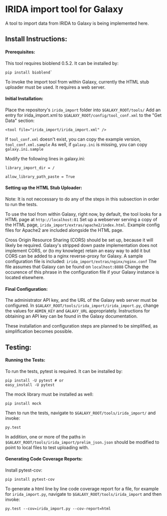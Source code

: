 IRIDA import tool for Galaxy
============================

A tool to import data from IRIDA to Galaxy is being implemented here.

Install Instructions:
---------------------


#### Prerequisites:

This tool requires bioblend 0.5.2. It can be installed by:

```
pip install bioblend`
```

To invoke the import tool from within Galaxy, currently the HTML stub uploader must be used. It requires a web server.


#### Initial Installation:

Place the repository's `irida_import` folder into `$GALAXY_ROOT/tools/`
Add an entry for irida_import.xml to `$GALAXY_ROOT/config/tool_conf.xml` to the "Get Data" section:

```
<tool file="irida_import/irida_import.xml" />
```

If `tool_conf.xml` doesn't exist, you can copy the example version, `tool_conf.xml.sample`
As well, if `galaxy.ini` is missing, you can copy `galaxy.ini.sample`

Modify the following lines in galaxy.ini:

```
library_import_dir = /
```

```
allow_library_path_paste = True
```


#### Setting up the HTML Stub Uploader:

Note: It is not neccessary to do any of the steps in this subsection in order to run the tests.

To use the tool from within Galaxy, right now, by default, the tool looks for a HTML page at `http://localhost:81`
Set up a webserver serving a copy of the HTML page, `irida_import/extras/apache2/index.html`. Example config files for Apache2 are included alongside the HTML page.

Cross Origin Resource Sharing (CORS) should be set up, because it will likely be required. Galaxy's stripped down paste implementation does not implement CORS, or (to my knowlege) retain an easy way to add it but CORS can be added to a nginx reverse-proxy for Galaxy. A sample configuration file is included: `irida_import/extras/nginx/nginx.conf`
The file assumes that Galaxy can be found on `localhost:8888` Change the occurence of this phrase in the configuration file if your Galaxy instance is located elsewhere.


#### Final Configuration:

The administrator API key, and the URL of the Galaxy web server must be configured. In `$GALAXY_ROOT/tools/irida_import/irida_import.py`, change the values for `ADMIN_KEY` and `GALAXY_URL` appropriately. Instructions for obtaining an API key can be found in the Galaxy documentation.


These installation and configuration steps are planned to be simplified, as simplification becomes possible.


Testing:
-------


#### Running the Tests:

To run the tests, pytest is required.
It can be installed by:

```
pip install -U pytest # or
easy_install -U pytest
```

The mock library must be installed as well:

```
pip install mock
```

Then to run the tests, navigate to `$GALAXY_ROOT/tools/irida_import/` and  invoke:

```
py.test
```

In addition, one or more of the paths in `$GALAXY_ROOT/tools/irida_import/prelim_json.json` should be modified to point to local files to test uploading with.


#### Generating Code Coverage Reports:

Install pytest-cov:

```
pip install pytest-cov
```

To generate a html line by line code coverage report for a file, for example for `irida_import.py`, navigate to `$GALAXY_ROOT/tools/irida_import` and then invoke:

```
py.test --cov=irida_import.py --cov-report=html
```




